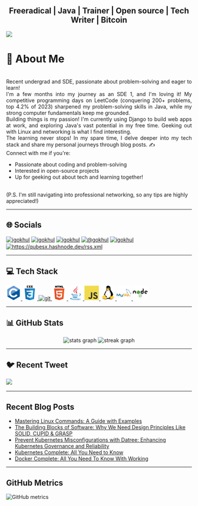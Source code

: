 
<h2 align="center">Freeradical | Java | Trainer | Open source | Tech Writer | Bitcoin</h3>



<a align="center">

[![](https://visitcount.itsvg.in/api?id=igokhul&icon=5&color=12 )](https://visitcount.itsvg.in )<br>

</a>


# 💫 About Me
<p align="justify">
  <br>
  Recent undergrad and SDE, passionate about problem-solving and eager to learn!
  <br>
  I'm a few months into my journey as an SDE 1, and I'm loving it! My competitive programming days on LeetCode (conquering 200+ problems, top 4.2% of 2023) sharpened my problem-solving skills in Java, while my strong computer fundamentals keep me grounded.
  <br>
  Building things is my passion! I'm currently using Django to build web apps at work, and exploring Java's vast potential in my free time. Geeking out with Linux and networking is what I find interesting.
  <br>
  The learning never stops! In my spare time, I delve deeper into my tech stack and share my personal journeys through blog posts. ✍️
  <br>
  Connect with me if you're:
  <ul>
    <li>Passionate about coding and problem-solving</li>
    <li>Interested in open-source projects</li>
    <li>Up for geeking out about tech and learning together!</li>
  </ul>
  <br>
  (P.S. I'm still navigating into professional networking, so any tips are highly appreciated!)
</p>

---

## 🌐 Socials
<a href="https://gokhul.bio.link" target="blank"><img align="center" src="https://cdn-icons-png.flaticon.com/512/726/726056.png" alt="igokhul" height="30" width="40" /></a>
<a href="https://twitter.com/igokhul" target="blank"><img align="center" src="https://github.com/igokhul/igokhul/blob/master/src/images/icons/Social/twitter.svg" alt="igokhul" height="30" width="40" /></a>
<a href="https://linkedin.com/in/igokhul" target="blank"><img align="center" src="https://github.com/igokhul/igokhul/blob/master/src/images/icons/Social/linked-in.svg" alt="igokhul" height="30" width="40" /></a>
<a href="https://hashnode.com/@gokhul" target="blank"><img align="center" src="https://github.com/igokhul/igokhul/blob/master/src/images/icons/Social/hashnode.svg" alt="@gokhul" height="30" width="40" /></a>
<a href="https://www.leetcode.com/igokhul" target="blank"><img align="center" src="https://github.com/igokhul/igokhul/blob/master/src/images/icons/Social/leet-code.svg" alt="igokhul" height="30" width="40" /></a>
<a href="/https://qubesx.hashnode.dev/rss.xml" target="blank"><img align="center" src="https://github.com/igokhul/igokhul/blob/master/src/images/icons/Social/rss.svg" alt="https://qubesx.hashnode.dev/rss.xml" height="30" width="40" /></a>

---

## 💻 Tech Stack
<a href="https://www.cprogramming.com/" target="_blank" rel="noreferrer"> <img src="https://raw.githubusercontent.com/devicons/devicon/master/icons/c/c-original.svg" alt="c" width="40" height="40"/> </a> 
  <a href="https://www.w3schools.com/css/" target="_blank" rel="noreferrer"> <img src="https://raw.githubusercontent.com/devicons/devicon/master/icons/css3/css3-original-wordmark.svg" alt="css3" width="40" height="40"/> </a> 
  <a href="https://git-scm.com/" target="_blank" rel="noreferrer"> <img src="https://www.vectorlogo.zone/logos/git-scm/git-scm-icon.svg" alt="git" width="40" height="40"/> </a> 
  <a href="https://www.w3.org/html/" target="_blank" rel="noreferrer"> <img src="https://raw.githubusercontent.com/devicons/devicon/master/icons/html5/html5-original-wordmark.svg" alt="html5" width="40" height="40"/> </a> 
  <a href="https://www.java.com" target="_blank" rel="noreferrer"> <img src="https://raw.githubusercontent.com/devicons/devicon/master/icons/java/java-original.svg" alt="java" width="40" height="40"/> </a> 
  <a href="https://developer.mozilla.org/en-US/docs/Web/JavaScript" target="_blank" rel="noreferrer"> <img src="https://raw.githubusercontent.com/devicons/devicon/master/icons/javascript/javascript-original.svg" alt="javascript" width="40" height="40"/> </a> <a href="https://www.linux.org/" target="_blank" rel="noreferrer"> <img src="https://raw.githubusercontent.com/devicons/devicon/master/icons/linux/linux-original.svg" alt="linux" width="40" height="40"/> </a> <a href="https://www.mysql.com/" target="_blank" rel="noreferrer"> <img src="https://raw.githubusercontent.com/devicons/devicon/master/icons/mysql/mysql-original-wordmark.svg" alt="mysql" width="40" height="40"/> </a> <a href="https://nodejs.org" target="_blank" rel="noreferrer"> <img src="https://raw.githubusercontent.com/devicons/devicon/master/icons/nodejs/nodejs-original-wordmark.svg" alt="nodejs" width="40" height="40"/> </a> 

---

## 📊 GitHub Stats
<div align="center">
  <img src="https://github-readme-stats.vercel.app/api?username=igokhul&hide_title=false&hide_rank=false&show_icons=true&include_all_commits=true&count_private=true&disable_animations=false&theme=dark&locale=en&hide_border=false" height="250" alt="stats graph"  />
  <!-- <img src="https://github-readme-stats.vercel.app/api/top-langs?username=igokhul&locale=en&hide_title=false&layout=compact&card_width=320&langs_count=5&theme=dark&hide_border=false" height="250" alt="languages graph"  /> -->
  <img src="https://streak-stats.demolab.com?user=igokhul&locale=en&mode=daily&theme=dark&hide_border=false&border_radius=5" height="250" alt="streak graph"  />
</div>

---

## 🐦 Recent Tweet
[![](https://gtce.itsvg.in/api?username=igokhul&border=false&theme=graywhite)](https://twitter.com/igokhul)

---

## Recent Blog Posts

<!-- BLOG-POST-LIST:START -->
- [Mastering Linux Commands: A Guide with Examples](https://gokhul.hashnode.dev/mastering-linux-commands-a-guide-with-examples)
- [The Building Blocks of Software: Why We Need Design Principles Like SOLID, CUPID &amp; GRASP](https://gokhul.hashnode.dev/the-building-blocks-of-software-why-we-need-design-principles-like-solid-cupid-grasp)
- [Prevent Kubernetes Misconfigurations with Datree: Enhancing Kubernetes Governance and Reliability](https://gokhul.hashnode.dev/prevent-kubernetes-misconfigurations-with-datree-enhancing-kubernetes-governance-and-reliability)
- [Kubernetes Complete: All You Need to Know](https://gokhul.hashnode.dev/kubernetes-complete-all-you-need-to-know)
- [Docker Complete: All You Need To Know With Working](https://gokhul.hashnode.dev/docker-complete-all-you-need-to-know-with-working)
<!-- BLOG-POST-LIST:END -->

---

## GitHub Metrics
![GitHub metrics](https://metrics.lecoq.io/igokhul)  
